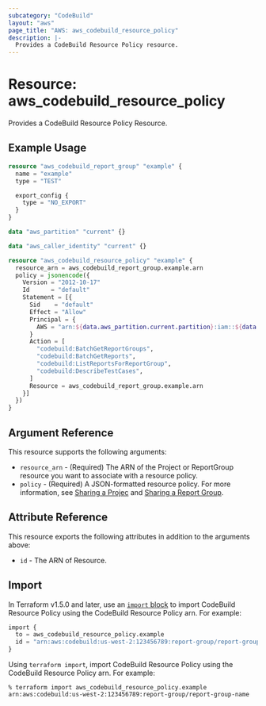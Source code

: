 ```yaml
---
subcategory: "CodeBuild"
layout: "aws"
page_title: "AWS: aws_codebuild_resource_policy"
description: |-
  Provides a CodeBuild Resource Policy resource.
---
```


# Resource: aws_codebuild_resource_policy

Provides a CodeBuild Resource Policy Resource.

## Example Usage

```terraform
resource "aws_codebuild_report_group" "example" {
  name = "example"
  type = "TEST"

  export_config {
    type = "NO_EXPORT"
  }
}

data "aws_partition" "current" {}

data "aws_caller_identity" "current" {}

resource "aws_codebuild_resource_policy" "example" {
  resource_arn = aws_codebuild_report_group.example.arn
  policy = jsonencode({
    Version = "2012-10-17"
    Id      = "default"
    Statement = [{
      Sid    = "default"
      Effect = "Allow"
      Principal = {
        AWS = "arn:${data.aws_partition.current.partition}:iam::${data.aws_caller_identity.current.account_id}:root"
      }
      Action = [
        "codebuild:BatchGetReportGroups",
        "codebuild:BatchGetReports",
        "codebuild:ListReportsForReportGroup",
        "codebuild:DescribeTestCases",
      ]
      Resource = aws_codebuild_report_group.example.arn
    }]
  })
}
```

## Argument Reference

This resource supports the following arguments:

* `resource_arn` - (Required) The ARN of the Project or ReportGroup resource you want to associate with a resource policy.
* `policy` - (Required) A JSON-formatted resource policy. For more information, see [Sharing a Projec](https://docs.aws.amazon.com/codebuild/latest/userguide/project-sharing.html#project-sharing-share) and [Sharing a Report Group](https://docs.aws.amazon.com/codebuild/latest/userguide/report-groups-sharing.html#report-groups-sharing-share).

## Attribute Reference

This resource exports the following attributes in addition to the arguments above:

* `id` - The ARN of Resource.

## Import

In Terraform v1.5.0 and later, use an [`import` block](https://developer.hashicorp.com/terraform/language/import) to import CodeBuild Resource Policy using the CodeBuild Resource Policy arn. For example:

```terraform
import {
  to = aws_codebuild_resource_policy.example
  id = "arn:aws:codebuild:us-west-2:123456789:report-group/report-group-name"
}
```

Using `terraform import`, import CodeBuild Resource Policy using the CodeBuild Resource Policy arn. For example:

```console
% terraform import aws_codebuild_resource_policy.example arn:aws:codebuild:us-west-2:123456789:report-group/report-group-name
```
